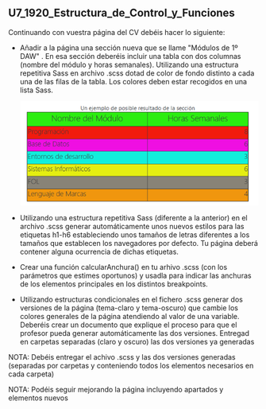 ## U7_1920_Estructura_de_Control_y_Funciones

Continuando con vuestra página del CV debéis hacer lo siguiente:

* Añadir a la página una sección nueva que se llame "Módulos de 1º DAW" . En esa sección deberéis incluir una tabla con dos columnas (nombre del módulo y horas semanales). Utilizando una estructura repetitiva Sass en archivo .scss dotad de color de fondo distinto a cada una de las filas de la tabla. Los colores deben estar recogidos en una lista Sass.

    ![Alt Text](CapTabla.PNG)

* Utilizando una estructura repetitiva Sass (diferente a la anterior) en el archivo .scss generar automáticamente unos nuevos estilos para las etiquetas h1-h6 estableciendo unos tamaños de letras diferentes a los tamaños que establecen los navegadores por defecto. Tu página deberá contener alguna ocurrencia de dichas etiquetas.

* Crear una función calcularAnchura() en tu arhivo .scss (con los parámetros que estimes oportunos) y usadla para indicar las anchuras de los elementos principales en los distintos breakpoints.

* Utilizando estructuras condicionales en el fichero .scss generar dos versiones de la página (tema-claro y tema-oscuro) que cambie los colores generales de la página atendiendo al valor de una variable. Deberéis crear un documento que explique el proceso para que el profesor pueda generar automáticamente las dos versiones. Entregad en carpetas separadas (claro y oscuro)  las dos versiones ya generadas

NOTA: Debéis entregar el achivo .scss y las dos versiones generadas (separadas por carpetas y conteniendo todos los elementos necesarios en cada carpeta)

NOTA: Podéis seguir mejorando la página incluyendo apartados y elementos nuevos